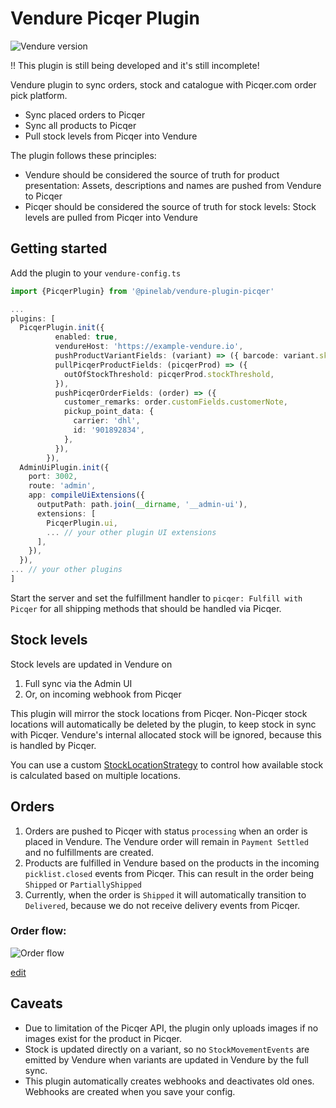 # Vendure Picqer Plugin

![Vendure version](https://img.shields.io/badge/dynamic/json.svg?url=https%3A%2F%2Fraw.githubusercontent.com%2FPinelab-studio%2Fpinelab-vendure-plugins%2Fmain%2Fpackage.json&query=$.devDependencies[%27@vendure/core%27]&colorB=blue&label=Built%20on%20Vendure)

!! This plugin is still being developed and it's still incomplete!

Vendure plugin to sync orders, stock and catalogue with Picqer.com order pick platform.

- Sync placed orders to Picqer
- Sync all products to Picqer
- Pull stock levels from Picqer into Vendure

The plugin follows these principles:

- Vendure should be considered the source of truth for product presentation: Assets, descriptions and names are pushed from Vendure to Picqer
- Picqer should be considered the source of truth for stock levels: Stock levels are pulled from Picqer into Vendure

## Getting started

Add the plugin to your `vendure-config.ts`

```ts
import {PicqerPlugin} from '@pinelab/vendure-plugin-picqer'

...
plugins: [
  PicqerPlugin.init({
          enabled: true,
          vendureHost: 'https://example-vendure.io',
          pushProductVariantFields: (variant) => ({ barcode: variant.sku }),
          pullPicqerProductFields: (picqerProd) => ({
            outOfStockThreshold: picqerProd.stockThreshold,
          }),
          pushPicqerOrderFields: (order) => ({
            customer_remarks: order.customFields.customerNote,
            pickup_point_data: {
              carrier: 'dhl',
              id: '901892834',
            },
          }),
        }),
  AdminUiPlugin.init({
    port: 3002,
    route: 'admin',
    app: compileUiExtensions({
      outputPath: path.join(__dirname, '__admin-ui'),
      extensions: [
        PicqerPlugin.ui,
        ... // your other plugin UI extensions
      ],
    }),
  }),
... // your other plugins
]

```

Start the server and set the fulfillment handler to `picqer: Fulfill with Picqer` for all shipping methods that should be handled via Picqer.

## Stock levels

Stock levels are updated in Vendure on

1. Full sync via the Admin UI
2. Or, on incoming webhook from Picqer

This plugin will mirror the stock locations from Picqer. Non-Picqer stock locations will automatically be deleted by the plugin, to keep stock in sync with Picqer. Vendure's internal allocated stock will be ignored, because this is handled by Picqer.

You can use a custom [StockLocationStrategy](https://github.com/vendure-ecommerce/vendure/blob/major/packages/core/src/config/catalog/default-stock-location-strategy.ts) to control how available stock is calculated based on multiple locations.

## Orders

1. Orders are pushed to Picqer with status `processing` when an order is placed in Vendure. The Vendure order will remain in `Payment Settled` and no fulfillments are created.
2. Products are fulfilled in Vendure based on the products in the incoming `picklist.closed` events from Picqer. This can result in the order being `Shipped` or `PartiallyShipped`
3. Currently, when the order is `Shipped` it will automatically transition to `Delivered`, because we do not receive delivery events from Picqer.

### Order flow:

![Order flow](https://www.plantuml.com/plantuml/png/RSvD2W8n30NWVKyHkjS3p49c8MuT4DmFxLCBwOzfwlcbM45XTW_oyYLprLMqHJPN9Dy4j3lG4jmJGXCjhJueYuTGJYCKNXqYalvkVED4fyQtmFmfRw8NA6acMoGxr1hItPen_9FENQXxbsDXAFpclQwDnxfv18SN1DwQkLSYlm40)

[edit](https://www.plantuml.com/plantuml/uml/bOwn2i9038RtFaNef8E27Jj81n-W8BWVTr4FqqjDSe9lxnLQK73GBI7_z_tfr9nO7gWwOGfP43PxwAE_eq0BVTOhi8IoS9g7aPp70PF1ge5HE6HlklwA7z706EgIygWQqwMkvcE9BKGx0JUAQbjFh1ZWpBAOORUOFv6Ydl-P2ded5XtH4mv8yO62uV-cvfUcDtytHGPw0G00)

## Caveats

- Due to limitation of the Picqer API, the plugin only uploads images if no images exist for the product in Picqer.
- Stock is updated directly on a variant, so no `StockMovementEvents` are emitted by Vendure when variants are updated in Vendure by the full sync.
- This plugin automatically creates webhooks and deactivates old ones. Webhooks are created when you save your config.
